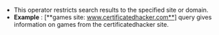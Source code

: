 - This operator restricts search results to the specified site or domain.
- **Example** : [**games site: www.certificatedhacker.com**] query gives information on games from the certificatedhacker site.